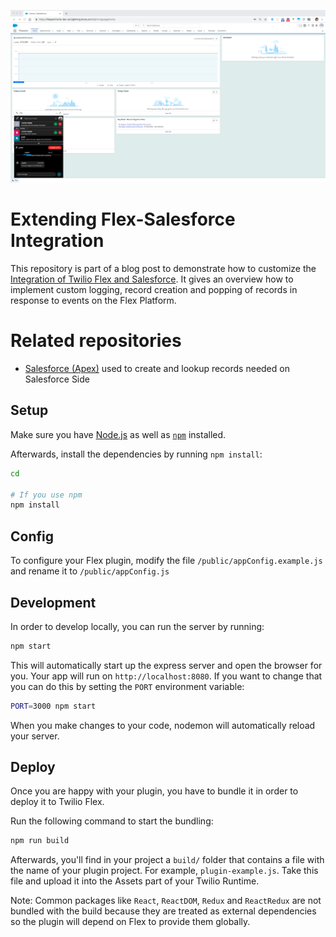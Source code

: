 ![twilioflexlogo](/media/extendingflex.png?raw=true, "Extending Flex-Salesforce Integration")

# Extending Flex-Salesforce Integration

This repository is part of a blog post to demonstrate how to customize the [Integration of Twilio Flex and Salesforce](https://www.twilio.com/docs/flex/integrations/salesforce). It gives an overview how to implement custom logging, record creation and popping of records in response to events on the Flex Platform.


# Related repositories
- [Salesforce (Apex)](https://github.com/andrej-s/flex-sfdc-apex) used to create and lookup records needed on Salesforce Side

## Setup

Make sure you have [Node.js](https://nodejs.org) as well as [`npm`](https://npmjs.com) installed.

Afterwards, install the dependencies by running `npm install`:

```bash
cd 

# If you use npm
npm install
```

## Config
To configure your Flex plugin, modify the file `/public/appConfig.example.js` and rename it to `/public/appConfig.js`

## Development

In order to develop locally, you can run the server by running:

```bash
npm start
```

This will automatically start up the express server and open the browser for you. Your app will run on `http://localhost:8080`. If you want to change that you can do this by setting the `PORT` environment variable:

```bash
PORT=3000 npm start
```

When you make changes to your code, nodemon will automatically reload your server.


## Deploy

Once you are happy with your plugin, you have to bundle it in order to deploy it to Twilio Flex.

Run the following command to start the bundling:

```bash
npm run build
```

Afterwards, you'll find in your project a `build/` folder that contains a file with the name of your plugin project. For example, `plugin-example.js`. Take this file and upload it into the Assets part of your Twilio Runtime.

Note: Common packages like `React`, `ReactDOM`, `Redux` and `ReactRedux` are not bundled with the build because they are treated as external dependencies so the plugin will depend on Flex to provide them globally.